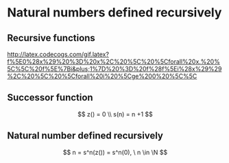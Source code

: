 # Natural numbers defined recursively

## Recursive functions

http://latex.codecogs.com/gif.latex?f%5E0%28x%29%20%3D%20x%2C%20%5C%20%5Cforall%20x.%20%5C%5C%20f%5E%7Bi&plus;1%7D%20%3D%20f%28f%5Ei%28x%29%29%2C%20%5C%20%5Cforall%20i%20%5Cge%200%20%5C%5C

## Successor function

$$
z() = 0 \\
s(n) = n +1
$$

## Natural number defined recursively

$$
n = s^n(z()) = s^n(0), \ n \in \N
$$
